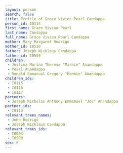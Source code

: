 ```yaml
---
layout: person
search: false
title: Profile of Grace Vivien Pearl Candappa
person_id: I0114
first_name: Grace Vivien Pearl
last_name: Candappa
full_name: Grace Vivien Pearl Candappa
mother: Mary Margaret Rodrigo
mother_id: I0510
father: Joseph Nicklaus Candappa
father_id: I0509
children:
 - Justina Marina Therese "Marnie" Anandappa
 - Pearl Anandappa
 - Ronald Emmanual Gregory "Ronnie" Anandappa
children_ids:
 - I0115
 - I0116
 - I0117
partners:
 - Joseph Nicholas Anthony Emmanuel "Joe" Anandappa
partner_ids:
 - I0113
relevant_trees_names:
 - John Rodrigo
 - Joseph Nicklaus Candappa
relevant_trees_ids:
 - I0894
 - I0509
sex: F
---
```


